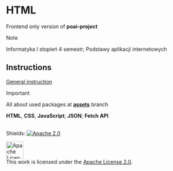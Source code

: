 # HTML
Frontend only version of **poai-project** <br>

> [!NOTE]
> Informatyka Ⅰ stopień 4 semestr; Podstawy aplikacji internetowych

## Instructions
[General instruction](../docs/docs/instruction.pdf)

> [!IMPORTANT]
> All about used packages at [**assets**](../assets) branch

**HTML**, **CSS**, **JavaScript**; **JSON**; **Fetch API** <br><br>


Shields: [![Apache 2.0][apache-shield]][apache]

[apache]: https://www.apache.org/licenses/LICENSE-2.0
[apache-shield]: https://img.shields.io/badge/License-Apache%202.0-lightgrey.svg

<a rel="license" href="https://www.apache.org/licenses/LICENSE-2.0"><img alt="Apache License" height=47px style="border-width:0" src="https://www.apache.org/img/asf-estd-1999-logo.jpg" /></a></br>This work is licensed under the <a rel="license" href="https://www.apache.org/licenses/LICENSE-2.0">Apache License 2.0</a>.
